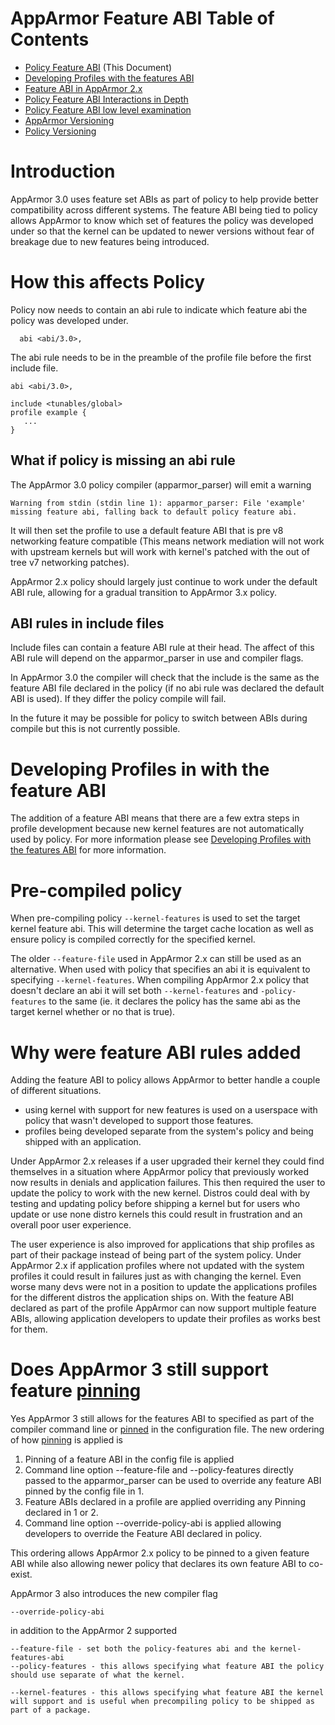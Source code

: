 # AppArmor Feature ABI Table of Contents
 - [Policy Feature ABI](AppArmorpolicyfeaturesabi) (This Document)
 - [Developing Profiles with the features ABI](AppArmorpolicyfeaturesDev)
 - [Feature ABI in AppArmor 2.x](AppArmor2FeatureABI)
 - [Policy Feature ABI Interactions in Depth](AppArmorFeatureABIinteractions)
 - [Policy Feature ABI low level examination](AppArmorFeatureABI)
 - [AppArmor Versioning](Apparmorversioning)
 - [Policy Versioning](AppArmorpolicyversioning)

# Introduction

AppArmor 3.0 uses feature set ABIs as part of policy to help provide better compatibility across different systems. The feature ABI being tied to policy allows AppArmor to know which set of features the policy was developed under so that the kernel can be updated to newer versions without fear of breakage due to new features being introduced.


# How this affects Policy

Policy now needs to contain an abi rule to indicate which feature abi the policy was developed under.

```
  abi <abi/3.0>,
```

The abi rule needs to be in the preamble of the profile file before the first include file.

```
abi <abi/3.0>,

include <tunables/global>
profile example {
   ...
}
```

## What if policy is missing an abi rule

The AppArmor 3.0 policy compiler (apparmor_parser) will emit a warning

```
Warning from stdin (stdin line 1): apparmor_parser: File 'example' missing feature abi, falling back to default policy feature abi.
```

It will then set the profile to use a default feature ABI that is pre v8 networking feature compatible (This means network mediation will not work with upstream kernels but will work with kernel's patched with the out of tree v7 networking patches).

AppArmor 2.x policy should largely just continue to work under the default ABI rule, allowing for a gradual transition to AppArmor 3.x policy.

## ABI rules in include files

Include files can contain a feature ABI rule at their head. The affect of this ABI rule will depend on the apparmor_parser in use and compiler flags.

In AppArmor 3.0 the compiler will check that the include is the same as the feature ABI file declared in the policy (if no abi rule was declared the default ABI is used). If they differ the policy compile will fail.

In the future it may be possible for policy to switch between ABIs during compile but this is not currently possible.

# Developing Profiles in with the feature ABI

The addition of a feature ABI means that there are a few extra steps in profile development because new kernel features are not automatically used by policy. For more information please see [Developing Profiles with the features ABI](AppArmorpolicyfeaturesDev) for more information.

# Pre-compiled policy

When pre-compiling policy ```--kernel-features``` is used to set the target kernel feature abi. This will determine the target cache location as well as ensure policy is compiled correctly for the specified kernel.

The older ```--feature-file``` used in AppArmor 2.x can still be used as an alternative. When used with policy that specifies an abi it is equivalent to specifying ```--kernel-features```. When compiling AppArmor 2.x policy that doesn't declare an abi it will set both ```--kernel-features``` and ```-policy-features``` to the same (ie. it declares the policy has the same abi as the target kernel whether or no that is true).

# Why were feature ABI rules added

Adding the feature ABI to policy allows AppArmor to better handle a couple of different situations.
* using kernel with support for new features is used on a userspace with policy that wasn't developed to support those features.
* profiles being developed separate from the system's policy and being shipped with an application.

Under AppArmor 2.x releases if a user upgraded their kernel they could find themselves in a situation where AppArmor policy that previously worked now results in denials and application failures. This then required the user to update the policy to work with the new kernel. Distros could deal with by testing and updating policy before shipping a kernel but for users who update or use none distro kernels this could result in frustration and an overall poor user experience.

The user experience is also improved for applications that ship profiles as part of their package instead of being part of the system policy. Under AppArmor 2.x if application profiles where not updated with the system profiles it could result in failures just as with changing the kernel. Even worse many devs were not in a position to update the applications profiles for the different distros the application ships on. With the feature ABI declared as part of the profile AppArmor can now support multiple feature ABIs, allowing application developers to update their profiles as works best for them.

# Does AppArmor 3 still support feature [pinning](https://gitlab.com/apparmor/apparmor/-/wikis/AppArmor2FeatureABI#pinning)

Yes AppArmor 3 still allows for the features ABI to specified as part of the compiler command line or [pinned](https://gitlab.com/apparmor/apparmor/-/wikis/AppArmor2FeatureABI#pinning) in the configuration file. The new ordering of how [pinning](https://gitlab.com/apparmor/apparmor/-/wikis/AppArmor2FeatureABI#pinning) is applied is

1. Pinning of a feature ABI in the config file is applied
2. Command line option --feature-file and --policy-features directly passed to the apparmor_parser can be used to override any feature ABI pinned by the config file in 1.
3. Feature ABIs declared in a profile are applied overriding any Pinning declared in 1 or 2.
4. Command line option --override-policy-abi is applied allowing developers to override the Feature ABI declared in policy.

This ordering allows AppArmor 2.x policy to be pinned to a given feature ABI while also allowing newer policy that declares its own feature ABI to co-exist.

AppArmor 3 also introduces the new compiler flag

```
--override-policy-abi
```

in addition to the AppArmor 2 supported

```
--feature-file - set both the policy-features abi and the kernel-features-abi
--policy-features - this allows specifying what feature ABI the policy should use separate of what the kernel.

--kernel-features - this allows specifying what feature ABI the kernel will support and is useful when precompiling policy to be shipped as part of a package.
```
